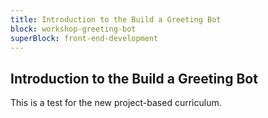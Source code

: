 ```yaml
---
title: Introduction to the Build a Greeting Bot
block: workshop-greeting-bot
superBlock: front-end-development
---
```


## Introduction to the Build a Greeting Bot

This is a test for the new project-based curriculum.
